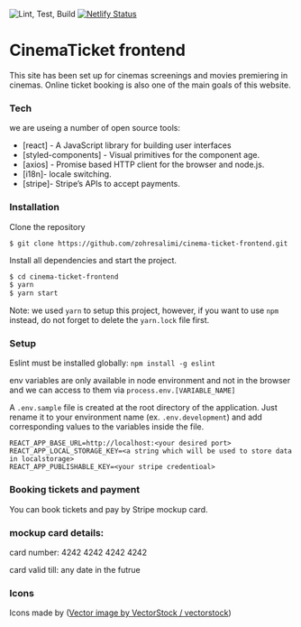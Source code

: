 ![Lint, Test, Build](https://github.com/zohresalimi/cinema-ticket-frontend/workflows/Lint,%20Test,%20Build/badge.svg?branch=master)
[![Netlify Status](https://api.netlify.com/api/v1/badges/5dcfc8c0-7382-49a6-a8f9-c2f53a30e918/deploy-status)](https://app.netlify.com/sites/frosty-raman-d9c6ad/deploys)

# CinemaTicket frontend

This site has been set up for cinemas screenings and movies premiering in cinemas. Online ticket booking is also one of the main goals of this website.

### Tech

we are useing a number of open source tools:

- [react] - A JavaScript library for building user interfaces
- [styled-components] - Visual primitives for the component age.
- [axios] - Promise based HTTP client for the browser and node.js.
- [i18n]- locale switching.
- [stripe]- Stripe’s APIs to accept payments.

### Installation

Clone the repository

```
$ git clone https://github.com/zohresalimi/cinema-ticket-frontend.git
```

Install all dependencies and start the project.

```sh
$ cd cinema-ticket-frontend
$ yarn
$ yarn start
```

Note: we used `yarn` to setup this project, however, if you want to use `npm` instead, do not forget to delete the `yarn.lock` file first.

### Setup

Eslint must be installed globally: `npm install -g eslint`

env variables are only available in node environment and not in the browser and we can access to them via `process.env.[VARIABLE_NAME]`

A `.env.sample` file is created at the root directory of the application. Just rename it to your environment name (ex. `.env.development`) and add corresponding values to the variables inside the file.

```
REACT_APP_BASE_URL=http://localhost:<your desired port>
REACT_APP_LOCAL_STORAGE_KEY=<a string which will be used to store data in localstorage>
REACT_APP_PUBLISHABLE_KEY=<your stripe credentioal>
```

### Booking tickets and payment

You can book tickets and pay by Stripe mockup card.

### mockup card details:

card number: 4242 4242 4242 4242

card valid till: any date in the futrue

### Icons

Icons made by (<a href="https://www.vectorstock.com/royalty-free-vector/play-media-cinema-simple-logo-template-icon-vector-24516644">Vector image by VectorStock / vectorstock</a>)

